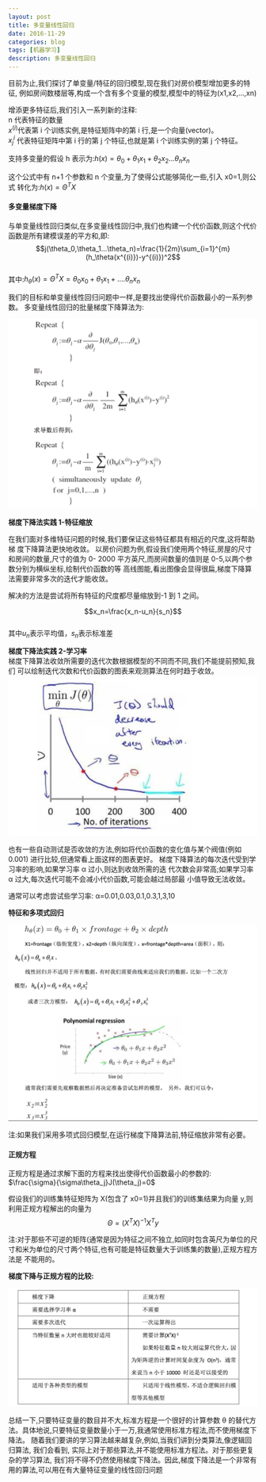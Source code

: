 ```yaml
---
layout: post
title: 多变量线性回归
date: 2016-11-29
categories: blog
tags: [机器学习]
description: 多变量线性回归
---
```




目前为止,我们探讨了单变量/特征的回归模型,现在我们对房价模型增加更多的特征, 例如房间数楼层等,构成一个含有多个变量的模型,模型中的特征为(x1,x2,...,xn)

增添更多特征后,我们引入一系列新的注释:    
n 代表特征的数量   
$x^{(i)}$代表第 i 个训练实例,是特征矩阵中的第 i 行,是一个向量(vector)。    
$x^i_j$ 代表特征矩阵中第 i 行的第 j 个特征,也就是第 i 个训练实例的第 j 个特征。

支持多变量的假设 h 表示为:$h(x)= \theta_0+\theta_1x_1+\theta_2x_2... \theta_nx_n$

这个公式中有 n+1 个参数和 n 个变量,为了使得公式能够简化一些,引入 x0=1,则公式
转化为:$h(x)=\Theta^TX$

#### 多变量梯度下降      

与单变量线性回归类似,在多变量线性回归中,我们也构建一个代价函数,则这个代价 函数是所有建模误差的平方和,即:    
$$j(\theta_0,\theta_1...\theta_n)=\frac{1}{2m}\sum_{i=1}^{m}(h_\theta(x^{(i)})-y^{(i)})^2$$      
其中:$h_\theta(x)=\Theta^TX=\theta_0x_0+\theta_1x_1+....\theta_nx_n$     

我们的目标和单变量线性回归问题中一样,是要找出使得代价函数最小的一系列参数。
多变量线性回归的批量梯度下降算法为:

![](https://raw.githubusercontent.com/whuhan2013/myImage/master/machineLearning/p9.png) 


**梯度下降法实践 1-特征缩放**      


在我们面对多维特征问题的时候,我们要保证这些特征都具有相近的尺度,这将帮助梯 度下降算法更快地收敛。
以房价问题为例,假设我们使用两个特征,房屋的尺寸和房间的数量,尺寸的值为 0- 2000 平方英尺,而房间数量的值则是 0-5,以两个参数分别为横纵坐标,绘制代价函数的等 高线图能,看出图像会显得很扁,梯度下降算法需要非常多次的迭代才能收敛。


解决的方法是尝试将所有特征的尺度都尽量缩放到-1 到 1 之间。    

$$x_n=\frac{x_n-u_n}{s_n}$$       
其中$u_n$表示平均值，$s_n$表示标准差       

**梯度下降法实践 2-学习率**      
梯度下降算法收敛所需要的迭代次数根据模型的不同而不同,我们不能提前预知,我们 可以绘制迭代次数和代价函数的图表来观测算法在何时趋于收敛。
![](https://raw.githubusercontent.com/whuhan2013/myImage/master/machineLearning/p10.png) 

也有一些自动测试是否收敛的方法,例如将代价函数的变化值与某个阀值(例如 0.001) 进行比较,但通常看上面这样的图表更好。
梯度下降算法的每次迭代受到学习率的影响,如果学习率 α 过小,则达到收敛所需的迭 代次数会非常高;如果学习率 α 过大,每次迭代可能不会减小代价函数,可能会越过局部最 小值导致无法收敛。

通常可以考虑尝试些学习率: α=0.01,0.03,0.1,0.3,1,3,10
 
 
**特征和多项式回归**       

![](https://raw.githubusercontent.com/whuhan2013/myImage/master/machineLearning/p11.png)       

注:如果我们采用多项式回归模型,在运行梯度下降算法前,特征缩放非常有必要。

 
#### 正规方程       

正规方程是通过求解下面的方程来找出使得代价函数最小的参数的:  $\frac{\sigma}{\sigma\theta_j}J(\theta_j)=0$       


假设我们的训练集特征矩阵为 X(包含了 x0=1)并且我们的训练集结果为向量 y,则利用正规方程解出的向量为      
$$\Theta=(X^TX)^{-1}X^Ty$$       

注:对于那些不可逆的矩阵(通常是因为特征之间不独立,如同时包含英尺为单位的尺
寸和米为单位的尺寸两个特征,也有可能是特征数量大于训练集的数量),正规方程方法是 不能用的。

**梯度下降与正规方程的比较:**       

![](https://raw.githubusercontent.com/whuhan2013/myImage/master/machineLearning/p12.png)    

总结一下,只要特征变量的数目并不大,标准方程是一个很好的计算参数 θ 的替代方 法。具体地说,只要特征变量数量小于一万,我通常使用标准方程法,而不使用梯度下降法。
随着我们要讲的学习算法越来越复杂,例如,当我们讲到分类算法,像逻辑回归算法,
我们会看到, 实际上对于那些算法,并不能使用标准方程法。对于那些更复杂的学习算法,
我们将不得不仍然使用梯度下降法。因此,梯度下降法是一个非常有用的算法,可以用在有大量特征变量的线性回归问题





